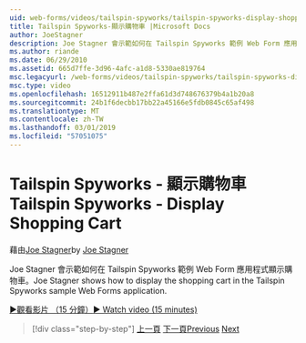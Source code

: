 ```yaml
---
uid: web-forms/videos/tailspin-spyworks/tailspin-spyworks-display-shopping-cart
title: Tailspin Spyworks-顯示購物車 |Microsoft Docs
author: JoeStagner
description: Joe Stagner 會示範如何在 Tailspin Spyworks 範例 Web Form 應用程式顯示購物車。
ms.author: riande
ms.date: 06/29/2010
ms.assetid: 665d7ffe-3d96-4afc-a1d8-5330ae819764
msc.legacyurl: /web-forms/videos/tailspin-spyworks/tailspin-spyworks-display-shopping-cart
msc.type: video
ms.openlocfilehash: 16512911b487e2ffa61d3d748676379b4a1b20a8
ms.sourcegitcommit: 24b1f6decbb17bb22a45166e5fdb0845c65af498
ms.translationtype: MT
ms.contentlocale: zh-TW
ms.lasthandoff: 03/01/2019
ms.locfileid: "57051075"
---
```

<a name="tailspin-spyworks---display-shopping-cart"></a><span data-ttu-id="879d3-103">Tailspin Spyworks - 顯示購物車</span><span class="sxs-lookup"><span data-stu-id="879d3-103">Tailspin Spyworks - Display Shopping Cart</span></span>
====================
<span data-ttu-id="879d3-104">藉由[Joe Stagner](https://github.com/JoeStagner)</span><span class="sxs-lookup"><span data-stu-id="879d3-104">by [Joe Stagner](https://github.com/JoeStagner)</span></span>

<span data-ttu-id="879d3-105">Joe Stagner 會示範如何在 Tailspin Spyworks 範例 Web Form 應用程式顯示購物車。</span><span class="sxs-lookup"><span data-stu-id="879d3-105">Joe Stagner shows how to display the shopping cart in the Tailspin Spyworks sample Web Forms application.</span></span>

[<span data-ttu-id="879d3-106">&#9654;觀看影片 （15 分鐘）</span><span class="sxs-lookup"><span data-stu-id="879d3-106">&#9654; Watch video (15 minutes)</span></span>](https://channel9.msdn.com/Blogs/ASP-NET-Site-Videos/tailspin-spyworks-display-shopping-cart)

> [!div class="step-by-step"]
> <span data-ttu-id="879d3-107">[上一頁](tailspin-spyworks-adding-items-to-the-shopping-cart.md)
> [下一頁](tailspin-spyworks-update-the-shopping-cart.md)</span><span class="sxs-lookup"><span data-stu-id="879d3-107">[Previous](tailspin-spyworks-adding-items-to-the-shopping-cart.md)
[Next](tailspin-spyworks-update-the-shopping-cart.md)</span></span>
